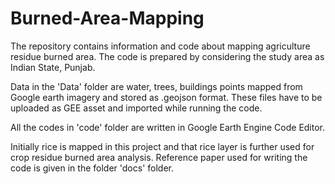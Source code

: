 # Burned-Area-Mapping
The repository contains information and code about mapping agriculture residue burned area. The code is prepared by considering the study area as Indian State, Punjab.

Data in the 'Data' folder are water, trees, buildings points mapped from Google earth imagery and stored as .geojson format. These files have to be uploaded as GEE asset and imported while running the code.

All the codes in 'code' folder are written in Google Earth Engine Code Editor.

Initially rice is mapped in this project and that rice layer is further used for crop residue burned area analysis. Reference paper used for writing the code is given in the folder 'docs' folder.
